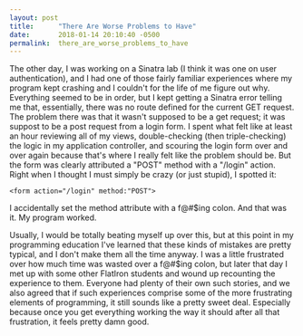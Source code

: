 ```yaml
---
layout: post
title:      "There Are Worse Problems to Have"
date:       2018-01-14 20:10:40 -0500
permalink:  there_are_worse_problems_to_have
---
```



The other day, I was working on a Sinatra lab (I think it was one on user authentication), and I had one of those fairly familiar experiences where my program kept crashing and I couldn't for the life of me figure out why. Everything seemed to be in order, but I kept getting a Sinatra error telling me that, essentially, there was no route defined for the current GET request. The problem there was that it wasn't supposed to be a get request; it was suppost to be a post request from a login form. I spent what felt like at least an hour reviewing all of my views, double-checking (then triple-checking) the logic in my application controller, and scouring the login form over and over again because that's where I really felt like the problem should be. But the form was clearly attributed a "POST" method with a "/login" action. Right when I thought I must simply be crazy (or just stupid), I spotted it:
```
<form action="/login" method:"POST">
```
I accidentally set the method attribute with a f@#$ing colon. And that was it. My program worked. 

Usually, I would be totally beating myself up over this, but at this point in my programming education I've learned that these kinds of mistakes are pretty typical, and I don't make them all the time anyway. I was a little frustrated over how much time was wasted over a f@#$ing colon, but later that day I met up with some other FlatIron students and wound up recounting the experience to them. Everyone had plenty of their own such stories, and we also agreed that if such experiences comprise some of the more frustrating elements of programming, it still sounds like a pretty sweet deal. Especially because once you get everything working the way it should after all that frustration, it feels pretty damn good. 


